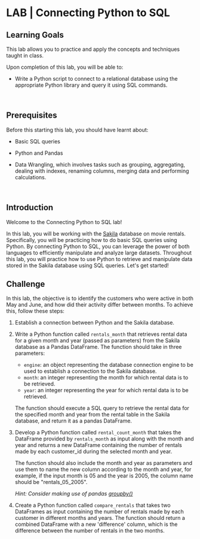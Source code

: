 # LAB | Connecting Python to SQL

  <summary>
   <h2>Learning Goals</h2>
  </summary>

  This lab allows you to practice and apply the concepts and techniques taught in class. 

  Upon completion of this lab, you will be able to:
  
- Write a Python script to connect to a relational database using the appropriate Python library and query it using SQL commands.

  <br>

<summary>
  <h2>Prerequisites</h2>
</summary>

Before this starting this lab, you should have learnt about:

- Basic SQL queries
- Python and Pandas 
- Data Wrangling, which involves tasks such as grouping, aggregating, dealing with indexes, renaming columns, merging data and performing calculations.
 
  <br>


## Introduction

Welcome to the Connecting Python to SQL lab!

In this lab, you will be working with the [Sakila](https://dev.mysql.com/doc/sakila/en/) database on movie rentals. Specifically, you will be practicing how to do basic SQL queries using Python. By connecting Python to SQL, you can leverage the power of both languages to efficiently manipulate and analyze large datasets. Throughout this lab, you will practice how to use Python to retrieve and manipulate data stored in the Sakila database using SQL queries. Let's get started!

## Challenge

In this lab, the objective is to identify the customers who were active in both May and June, and how did their activity differ between months. To achieve this, follow these steps:

1. Establish a connection between Python and the Sakila database.

2. Write a Python function called `rentals_month` that retrieves rental data for a given month and year (passed as parameters) from the Sakila database as a Pandas DataFrame. The function should take in three parameters:

	- `engine`: an object representing the database connection engine to be used to establish a connection to the Sakila database.
	- `month`: an integer representing the month for which rental data is to be retrieved.
	- `year`: an integer representing the year for which rental data is to be retrieved.

	The function should execute a SQL query to retrieve the rental data for the specified month and year from the rental table in the Sakila database, and return it as a pandas DataFrame.

3. Develop a Python function called `rental_count_month` that takes the DataFrame provided by `rentals_month` as input along with the month and year and returns a new DataFrame containing the number of rentals made by each customer_id during the selected month and year. 

	The function should also include the month and year as parameters and use them to name the new column according to the month and year, for example, if the input month is 05 and the year is 2005, the column name should be "rentals_05_2005".


	*Hint: Consider making use of pandas [groupby()](https://pandas.pydata.org/docs/reference/api/pandas.DataFrame.groupby.html)*

4. Create a Python function called `compare_rentals` that takes two DataFrames as input containing the number of rentals made by each customer in different months and years. 
The function should return a combined DataFrame with a new 'difference' column, which is the difference between the number of rentals in the two months.
